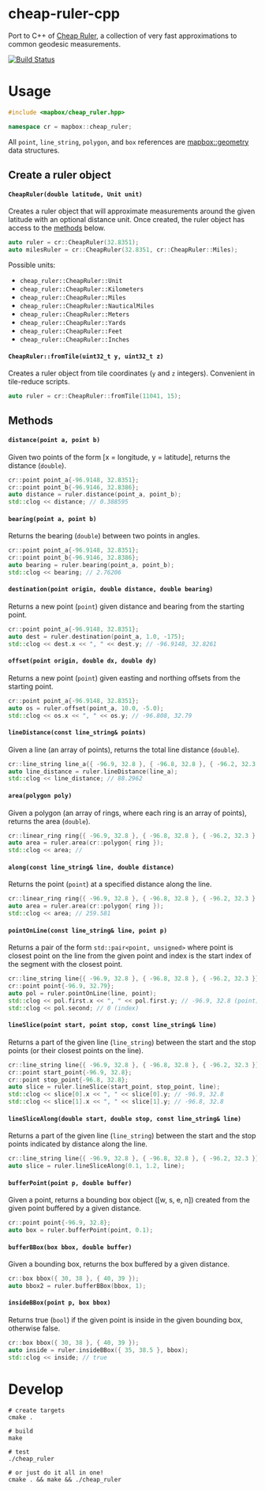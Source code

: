 # cheap-ruler-cpp

Port to C++ of [Cheap Ruler](https://github.com/mapbox/cheap-ruler), a collection of very fast approximations to common geodesic measurements.

[![Build Status](https://travis-ci.org/mapbox/cheap-ruler-cpp.svg?branch=master)](https://travis-ci.org/mapbox/cheap-ruler-cpp)

# Usage

```cpp
#include <mapbox/cheap_ruler.hpp>

namespace cr = mapbox::cheap_ruler;
```

All `point`, `line_string`, `polygon`, and `box` references are [mapbox::geometry](https://github.com/mapbox/geometry.hpp) data structures.

## Create a ruler object

#### `CheapRuler(double latitude, Unit unit)`

Creates a ruler object that will approximate measurements around the given latitude with an optional distance unit. Once created, the ruler object has access to the [methods](#methods) below.

```cpp
auto ruler = cr::CheapRuler(32.8351);
auto milesRuler = cr::CheapRuler(32.8351, cr::CheapRuler::Miles);
```

Possible units:

* `cheap_ruler::CheapRuler::Unit`
* `cheap_ruler::CheapRuler::Kilometers`
* `cheap_ruler::CheapRuler::Miles`
* `cheap_ruler::CheapRuler::NauticalMiles`
* `cheap_ruler::CheapRuler::Meters`
* `cheap_ruler::CheapRuler::Yards`
* `cheap_ruler::CheapRuler::Feet`
* `cheap_ruler::CheapRuler::Inches`

#### `CheapRuler::fromTile(uint32_t y, uint32_t z)`

Creates a ruler object from tile coordinates (`y` and `z` integers). Convenient in tile-reduce scripts.

```cpp
auto ruler = cr::CheapRuler::fromTile(11041, 15);
```

## Methods

#### `distance(point a, point b)`

Given two points of the form [x = longitude, y = latitude], returns the distance (`double`).

```cpp
cr::point point_a{-96.9148, 32.8351};
cr::point point_b{-96.9146, 32.8386};
auto distance = ruler.distance(point_a, point_b);
std::clog << distance; // 0.388595
```

#### `bearing(point a, point b)`

Returns the bearing (`double`) between two points in angles.

```cpp
cr::point point_a{-96.9148, 32.8351};
cr::point point_b{-96.9146, 32.8386};
auto bearing = ruler.bearing(point_a, point_b);
std::clog << bearing; // 2.76206
```

#### `destination(point origin, double distance, double bearing)`

Returns a new point (`point`) given distance and bearing from the starting point.

```cpp
cr::point point_a{-96.9148, 32.8351};
auto dest = ruler.destination(point_a, 1.0, -175);
std::clog << dest.x << ", " << dest.y; // -96.9148, 32.8261
```

#### `offset(point origin, double dx, double dy)`

Returns a new point (`point`) given easting and northing offsets from the starting point.

```cpp
cr::point point_a{-96.9148, 32.8351};
auto os = ruler.offset(point_a, 10.0, -5.0);
std::clog << os.x << ", " << os.y; // -96.808, 32.79
```

#### `lineDistance(const line_string& points)`

Given a line (an array of points), returns the total line distance (`double`).

```cpp
cr::line_string line_a{{ -96.9, 32.8 }, { -96.8, 32.8 }, { -96.2, 32.3 }};
auto line_distance = ruler.lineDistance(line_a);
std::clog << line_distance; // 88.2962
```

#### `area(polygon poly)`

Given a polygon (an array of rings, where each ring is an array of points), returns the area (`double`).

```cpp
cr::linear_ring ring{{ -96.9, 32.8 }, { -96.8, 32.8 }, { -96.2, 32.3 }, { -96.9, 32.8 }};
auto area = ruler.area(cr::polygon{ ring });
std::clog << area; //
```

#### `along(const line_string& line, double distance)`

Returns the point (`point`) at a specified distance along the line.

```cpp
cr::linear_ring ring{{ -96.9, 32.8 }, { -96.8, 32.8 }, { -96.2, 32.3 }, { -96.9, 32.8 }};
auto area = ruler.area(cr::polygon{ ring });
std::clog << area; // 259.581
```

#### `pointOnLine(const line_string& line, point p)`

Returns a pair of the form `std::pair<point, unsigned>` where point is closest point on the line from the given point and index is the start index of the segment with the closest point.

```cpp
cr::line_string line{{ -96.9, 32.8 }, { -96.8, 32.8 }, { -96.2, 32.3 }};
cr::point point{-96.9, 32.79};
auto pol = ruler.pointOnLine(line, point);
std::clog << pol.first.x << ", " << pol.first.y; // -96.9, 32.8 (point)
std::clog << pol.second; // 0 (index)
```

#### `lineSlice(point start, point stop, const line_string& line)`

Returns a part of the given line (`line_string`) between the start and the stop points (or their closest points on the line).

```cpp
cr::line_string line{{ -96.9, 32.8 }, { -96.8, 32.8 }, { -96.2, 32.3 }};
cr::point start_point{-96.9, 32.8};
cr::point stop_point{-96.8, 32.8};
auto slice = ruler.lineSlice(start_point, stop_point, line);
std::clog << slice[0].x << ", " << slice[0].y; // -96.9, 32.8
std::clog << slice[1].x << ", " << slice[1].y; // -96.8, 32.8
```

#### `lineSliceAlong(double start, double stop, const line_string& line)`

Returns a part of the given line (`line_string`) between the start and the stop points indicated by distance along the line.

```cpp
cr::line_string line{{ -96.9, 32.8 }, { -96.8, 32.8 }, { -96.2, 32.3 }};
auto slice = ruler.lineSliceAlong(0.1, 1.2, line);
```

#### `bufferPoint(point p, double buffer)`

Given a point, returns a bounding box object ([w, s, e, n]) created from the given point buffered by a given distance.

```cpp
cr::point point{-96.9, 32.8};
auto box = ruler.bufferPoint(point, 0.1);
```

#### `bufferBBox(box bbox, double buffer)`

Given a bounding box, returns the box buffered by a given distance.

```cpp
cr::box bbox({ 30, 38 }, { 40, 39 });
auto bbox2 = ruler.bufferBBox(bbox, 1);
```

#### `insideBBox(point p, box bbox)`

Returns true (`bool`) if the given point is inside in the given bounding box, otherwise false.

```cpp
cr::box bbox({ 30, 38 }, { 40, 39 });
auto inside = ruler.insideBBox({ 35, 38.5 }, bbox);
std::clog << inside; // true
```

# Develop

```shell
# create targets
cmake .

# build
make

# test
./cheap_ruler

# or just do it all in one!
cmake . && make && ./cheap_ruler
```
